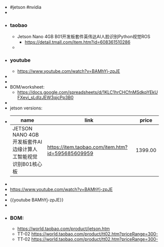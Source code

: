 - #jetson #nvidia
-
- ### taobao
	- Jetson Nano 4GB B01开发板套件英伟达AI人脸识别Python视觉ROS
		- https://detail.tmall.com/item.htm?id=608361510286
	-
- ### youtube
	- https://www.youtube.com/watch?v=BAMhYj-zpJE
-
-
- BOM/worksheet:
	- https://docs.google.com/spreadsheets/d/1KLC1hrCHCfnMSdkpYEkUFXevi_sLdlzJEW3qjcPp3B0
-
- jetson versions:
- |name|link|price|
  |--|--|--|
  |JETSON NANO 4GB开发板套件AI边缘计算人工智能视觉识别B01核心板|https://item.taobao.com/item.htm?id=595685609959|1399.00|
-
- https://www.youtube.com/watch?v=BAMhYj-zpJE
-
- {{youtube BAMhYj-zpJE}}
-
- ### BOM:
	- https://world.taobao.com/product/jetson.htm
	- TT-02 https://world.taobao.com/product/tt02.htm?priceRange=300-
	- TT-02 https://world.taobao.com/product/tt02.htm?priceRange=300-
